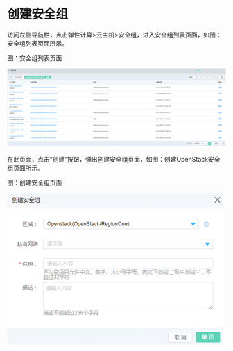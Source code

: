 # 创建安全组

访问左侧导航栏，点击弹性计算>云主机>安全组，进入安全组列表页面，如图：安全组列表页面所示。

图：安全组列表页面

![sg-1](../../../../image/JD-Cloud-Mesh/sg-1.png)

在此页面，点击“创建”按钮，弹出创建安全组页面，如图：创建OpenStack安全组页面所示。

图：创建安全组页面

![sg-2](../../../../image/JD-Cloud-Mesh/sg-2.png)
